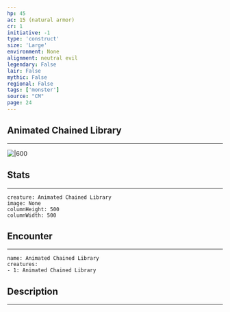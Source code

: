 ```yaml
---
hp: 45
ac: 15 (natural armor)
cr: 1
initiative: -1
type: 'construct'    
size: 'Large'
environment: None
alignment: neutral evil
legendary: False
lair: False
mythic: False
regional: False
tags: ['monster']
source: "CM"
page: 24
---
```


## Animated Chained Library
---

![|600](D:/Program%20Files/5e.tools/img/bestiary/CM/Animated%20Chained%20Library.jpg)

## Stats
---

```statblock
creature: Animated Chained Library
image: None
columnHeight: 500
columnWidth: 500
```

## Encounter
---

```encounter-table
name: Animated Chained Library
creatures:
- 1: Animated Chained Library
```

## Description
---




